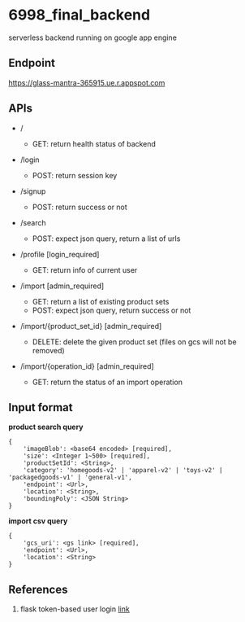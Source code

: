 # 6998_final_backend
serverless backend running on google app engine

## Endpoint
https://glass-mantra-365915.ue.r.appspot.com

## APIs
- /
  - GET: return health status of backend

- /login
  - POST: return session key

- /signup
  - POST: return success or not

- /search
  - POST: expect json query, return a list of urls

- /profile \[login_required\]
  - GET: return info of current user

- /import \[admin_required\]
  - GET: return a list of existing product sets
  - POST: expect json query, return success or not

- /import/{product_set_id} \[admin_required\]
  - DELETE: delete the given product set (files on gcs will not be removed)

- /import/{operation_id} \[admin_required\]
  - GET: return the status of an import operation

## Input format
**product search query**
```
{
    'imageBlob': <base64 encoded> [required],
    'size': <Integer 1~500> [required],
    'productSetId': <String>,
    'category': 'homegoods-v2' | 'apparel-v2' | 'toys-v2' | 'packagedgoods-v1' | 'general-v1',
    'endpoint': <Url>,
    'location': <String>,
    'boundingPoly': <JSON String>
}
```

**import csv query**
```
{
    'gcs_uri': <gs link> [required],
    'endpoint': <Url>,
    'location': <String>
}
```

## References
1. flask token-based user login <a href='https://www.geeksforgeeks.org/using-jwt-for-user-authentication-in-flask/'>link</a>